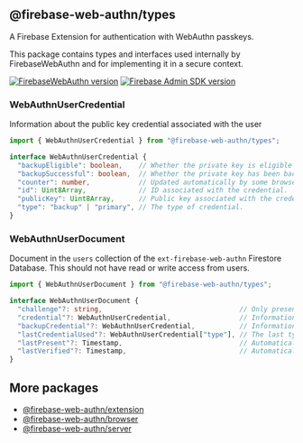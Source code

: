 ## @firebase-web-authn/types
A Firebase Extension for authentication with WebAuthn passkeys.

This package contains types and interfaces used internally by FirebaseWebAuthn and for implementing it in a secure context.

[![FirebaseWebAuthn version](https://img.shields.io/npm/v/@firebase-web-authn/types?logo=npm)](https://www.npmjs.com/package/@firebase-web-authn/types)
[![Firebase Admin SDK version](https://img.shields.io/npm/dependency-version/@firebase-web-authn/types/firebase-admin?label=Firebase%20SDK%20for%20Cloud%20Functions&logo=firebase)](https://www.npmjs.com/package/firebase-functions)
### WebAuthnUserCredential
Information about the public key credential associated with the user
```ts
import { WebAuthnUserCredential } from "@firebase-web-authn/types";
```
```ts
interface WebAuthnUserCredential {
  "backupEligible": boolean,    // Whether the private key is eligible to be backed up.
  "backupSuccessful": boolean,  // Whether the private key has been backed up successfully.
  "counter": number,            // Updated automatically by some browsers to help prevent replay attacks.
  "id": Uint8Array,             // ID associated with the credential.
  "publicKey": Uint8Array,      // Public key associated with the credential.
  "type": "backup" | "primary", // The type of credential.
}
```
### WebAuthnUserDocument
Document in the `users` collection of the `ext-firebase-web-authn` Firestore Database. This should not have read or write access from users.
```ts
import { WebAuthnUserDocument } from "@firebase-web-authn/types";
```
```ts
interface WebAuthnUserDocument {
  "challenge"?: string,                                  // Only present between operations and cleaned up if the user cancels.
  "credential"?: WebAuthnUserCredential,                 // Information about the primary public key credential associated with the user.
  "backupCredential"?: WebAuthnUserCredential,           // Information about the backup public key credential associated with the user.
  "lastCredentialUsed"?: WebAuthnUserCredential["type"], // The last type of credential successfully used.
  "lastPresent"?: Timestamp,                             // Automatically updated on successful operations.
  "lastVerified"?: Timestamp,                            // Automatically updated on successful operations that verified the user with biometrics.
}
```
## More packages
- [@firebase-web-authn/extension](https://github.com/gavinsawyer/firebase-web-authn/tree/main/libs/extension)
- [@firebase-web-authn/browser](https://github.com/gavinsawyer/firebase-web-authn/tree/main/libs/browser)
- [@firebase-web-authn/server](https://github.com/gavinsawyer/firebase-web-authn/tree/main/libs/server)
